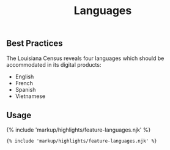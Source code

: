 ﻿---
title: Languages
summary: Show the Louisiana user all of the languages we support.
tags: feature blocks
layout: docs/guide
eleventyNavigation:
  key: Languages
  parent: Feature Blocks
  excerpt: Show the Louisiana user all of the languages we support.
  order: 4
  img: /img/illustrations/illus-languages.svg
---

## Best Practices

The Louisiana Census reveals four languages which should be accommodated in its digital products: 
  - English
  - French
  - Spanish 
  - Vietnamese

## Usage

{% include 'markup/highlights/feature-languages.njk' %}

``` html
{% include 'markup/highlights/feature-languages.njk' %}
```
